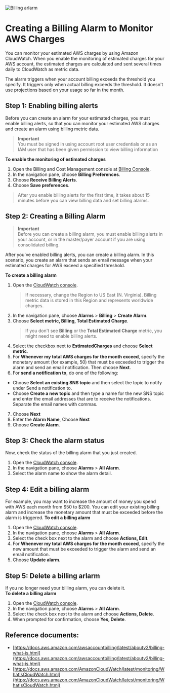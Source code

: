 ![Billing arlarm](https://dd.engineering/blog/aws-setting-up-a-billing-alarm/banner.png)
# Creating a Billing Alarm to Monitor AWS Charges
You can monitor your estimated AWS charges by using Amazon CloudWatch. When you enable the monitoring of estimated charges for your AWS account, the estimated charges are calculated and sent several times daily to CloudWatch as metric data.

The alarm triggers when your account billing exceeds the threshold you specify. It triggers only when actual billing exceeds the threshold. It doesn't use projections based on your usage so far in the month.

## Step 1: Enabling billing alerts

Before you can create an alarm for your estimated charges, you must enable billing alerts, so that you can monitor your estimated AWS charges and create an alarm using billing metric data.

>**Important**   
You must be signed in using account root user credentials or as an IAM user that has been given permission to view billing information

**To enable the monitoring of estimated charges**
1. Open the Billing and Cost Management console at 
[Billing Console](https://console.aws.amazon.com/billing/home?#/).
2. In the navigation pane, choose **Billing Preferences**.
3. Choose **Receive Billing Alerts**.
4. Choose **Save preferences**.

> After you enable billing alerts for the first time, it takes about 15 minutes before you can view billing data and set billing alarms.

## Step 2: Creating a Billing Alarm

> **Important**  
Before you can create a billing alarm, you must enable billing alerts in your account, or in the master/payer account if you are using consolidated billing.

After you've enabled billing alerts, you can create a billing alarm. In this scenario, you create an alarm that sends an email message when your estimated charges for AWS exceed a specified threshold.

**To create a billing alarm**
1. Open the [CloudWatch console](https://console.aws.amazon.com/cloudwatch/).
    >   If necessary, change the Region to US East (N. Virginia). Billing metric data is stored in this Region and represents worldwide charges.
2. In the navigation pane, choose **Alarms** > **Billing** > **Create Alarm**.
3. Choose **Select metric, Billing, Total Estimated Charge**.
    > If you don't see **Billing** or the **Total Estimated Charge** metric, you might need to enable billing alerts.
4. Select the checkbox next to **EstimatedCharges** and choose **Select metric**.
5. For **Whenever my total AWS charges for the month exceed**, specify the monetary amount (for example, 50) that must be exceeded to trigger the alarm and send an email notification. Then choose **Next**.
6. For **send a notification to**, do one of the following:
- Choose **Select an existing SNS topic** and then select the topic to notify under Send a notification to.
- Choose **Create a new topic** and then type a name for the new SNS topic and enter the email addresses that are to receive the notifications. Separate the email names with commas.
7. Choose **Next**
8. Enter the **Alarm Name**, Choose **Next**
9. Choose **Create Alarm**.

## Step 3: Check the alarm status
Now, check the status of the billing alarm that you just created.
1. Open the [CloudWatch console](https://console.aws.amazon.com/cloudwatch/).
2. In the navigation pane, choose **Alarms** > **All Alarm**.
3. Select the alarm name to show the alarm detail.

## Step 4: Edit a billing alarm
For example, you may want to increase the amount of money you spend with AWS each month from $50 to $200. You can edit your existing billing alarm and increase the monetary amount that must be exceeded before the alarm is triggered.
**To edit a billing alarm**
1. Open the [CloudWatch console](https://console.aws.amazon.com/cloudwatch/).
2. In the navigation pane, choose **Alarms** > **All Alarm**.
3. Select the check box next to the alarm and choose **Actions, Edit**.
4. For **Whenever my total AWS charges for the month exceed**, specify the new amount that must be exceeded to trigger the alarm and send an email notification.
5. Choose **Update alarm**.

## Step 5: Delete a billing arlarm
If you no longer need your billing alarm, you can delete it.  
**To delete a billing alarm**
1. Open the [CloudWatch console](https://console.aws.amazon.com/cloudwatch/).
2. In the navigation pane, choose **Alarms** > **All Alarm**.
3. Select the check box next to the alarm and choose **Actions, Delete**.
4. When prompted for confirmation, choose **Yes, Delete**.


## Reference documents:
- [https://docs.aws.amazon.com/awsaccountbilling/latest/aboutv2/billing-what-is.html](https://docs.aws.amazon.com/awsaccountbilling/latest/aboutv2/billing-what-is.html)
- [https://docs.aws.amazon.com/AmazonCloudWatch/latest/monitoring/WhatIsCloudWatch.html](https://docs.aws.amazon.com/AmazonCloudWatch/latest/monitoring/WhatIsCloudWatch.html)
